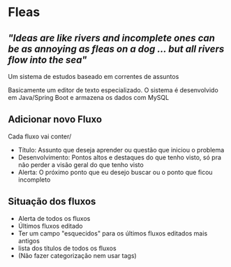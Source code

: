 # Fleas
## *"Ideas are like rivers and incomplete ones can be as annoying as fleas on a dog ... but all rivers flow into the sea"*
Um sistema de estudos baseado em correntes de assuntos

Basicamente um editor de texto especializado. O sistema é desenvolvido em Java/Spring Boot e armazena os dados com MySQL

## Adicionar novo Fluxo
Cada fluxo vai conter/ 
- Título: Assunto que deseja aprender ou questão que iniciou o problema
- Desenvolvimento: Pontos altos e destaques do que tenho visto, só pra não perder a visão geral do que tenho visto
- Alerta: O próximo ponto que eu desejo buscar ou o ponto que ficou incompleto

## Situação dos fluxos
- Alerta de todos os fluxos
- Últimos fluxos editado
- Ter um campo "esquecidos" para os últimos fluxos editados mais antigos
- lista dos títulos de todos os fluxos
- (Não fazer categorização nem usar tags)

